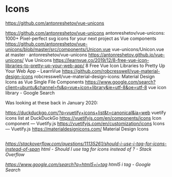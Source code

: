 # Icons

https://github.com/antonreshetov/vue-unicons

https://github.com/antonreshetov/vue-unicons
antonreshetov/vue-unicons: 1000+ Pixel-perfect svg icons for your next project as Vue components
https://github.com/antonreshetov/vue-unicons/blob/master/src/components/Unicon.vue
vue-unicons/Unicon.vue at master · antonreshetov/vue-unicons
https://antonreshetov.github.io/vue-unicons/
Vue Unicons
https://learnvue.co/2019/12/8-free-vue-icon-libraries-to-pretty-up-your-web-app/
8 Free Vue Icon Libraries to Pretty Up Your Web App – LearnVue
https://github.com/robcresswell/vue-material-design-icons
robcresswell/vue-material-design-icons: Material Design Icons as Vue Single File Components
https://www.google.com/search?client=ubuntu&channel=fs&q=vue+icon+library&ie=utf-8&oe=utf-8
vue icon library - Google Search

Was looking at these back in January 2020:

https://duckduckgo.com/?q=vuetify+icons+list&t=canonical&ia=web
vuetify icons list at DuckDuckGo
https://vuetifyjs.com/en/components/icons
Icon component — Vuetify.js
https://vuetifyjs.com/en/customization/icons
Icons — Vuetify.js
https://materialdesignicons.com/
Material Design Icons


## <i>

https://stackoverflow.com/questions/11135261/should-i-use-i-tag-for-icons-instead-of-span
html - Should I use <i> tag for icons instead of <span>? - Stack Overflow

https://www.google.com/search?q=html5+i+tag
html5 i tag - Google Search
